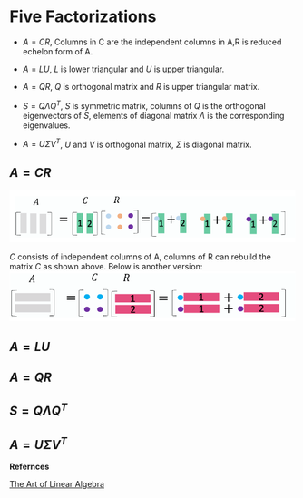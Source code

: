 # Five Factorizations
- $A=CR$, Columns in C are the independent columns in A,R is reduced echelon form of A.

- $A=LU$, $L$ is lower triangular and $U$ is upper triangular.
- $A=QR$, $Q$ is orthogonal matrix and $R$ is upper triangular matrix.
- $S=Q\Lambda Q^T$, $S$ is symmetric matrix, columns of $Q$ is the orthogonal eigenvectors of $S$, elements of diagonal matrix $\Lambda$ is the corresponding eigenvalues.
- $A=U\Sigma V^T$, $U$ and $V$ is orthogonal matrix,  $\Sigma$ is diagonal matrix.

## $A=CR$
![alt text](../../assets/MarkdownImg/image-3.png)

 $C$ consists of independent columns of A, columns of R can rebuild the matrix $C$ as shown above. Below is another version:
![alt text](../../assets/MarkdownImg/image-4.png)

## $A=LU$

## $A=QR$

## $S=Q\Lambda Q^T$

## $A=U\Sigma V^T$
**Refernces**

[The Art of Linear Algebra](https://github.com/kenjihiranabe/The-Art-of-Linear-Algebra)



